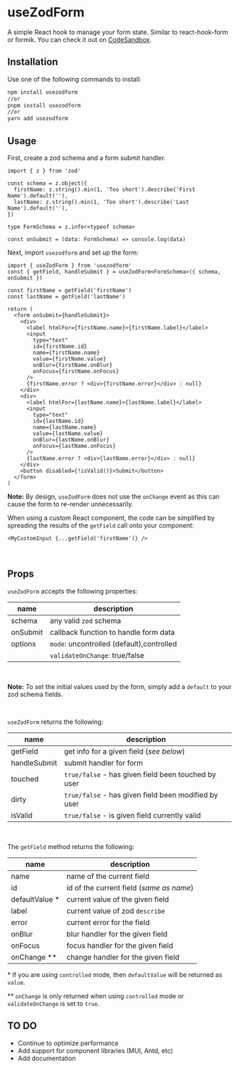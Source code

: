 # useZodForm

A simple React hook to manage your form state. Similar to react-hook-form or formik.
You can check it out on [CodeSandbox](https://codesandbox.io/s/testing-usezodform-hook-8ky97s?file=/src/App.tsx).

## Installation

Use one of the following commands to install:

```bash
npm install usezodform
//or
pnpm install usezodform
//or
yarn add usezodform
```

## Usage

First, create a zod schema and a form submit handler.

```tsx
import { z } from 'zod'

const schema = z.object({
  firstName: z.string().min(1, 'Too short').describe('First Name').default(''),
  lastName: z.string().min(1, 'Too short').describe('Last Name').default(''),
})

type FormSchema = z.infer<typeof schema>

const onSubmit = (data: FormSchema) => console.log(data)
```

Next, import `usezodform` and set up the form:

```tsx
import { useZodForm } from 'usezodform'
const { getField, handleSubmit } = useZodForm<FormSchema>({ schema, onSubmit })

const firstName = getField('firstName')
const lastName = getField('lastName')

return (
  <form onSubmit={handleSubmit}>
    <div>
      <label htmlFor={firstName.name}>{firstName.label}</label>
      <input
        type="text"
        id={firstName.id}
        name={firstName.name}
        value={firstName.value}
        onBlur={firstName.onBlur}
        onFocus={firstName.onFocus}
      />
      {firstName.error ? <div>{firstName.error}</div> : null}
    </div>
    <div>
      <label htmlFor={lastName.name}>{lastName.label}</label>
      <input
        type="text"
        id={lastName.id}
        name={lastName.name}
        value={lastName.value}
        onBlur={lastName.onBlur}
        onFocus={lastName.onFocus}
      />
      {lastName.error ? <div>{lastName.error}</div> : null}
    </div>
    <button disabled={!isValid()}>Submit</button>
  </form>
)
```

**Note:** By design, `useZodForm` does not use the `onChange` event as this can cause the form to re-render unnecessarily.

When using a custom React component, the code can be simplified by spreading the results of the `getField` call onto your component:

```tsx
<MyCustomInput {...getField('firstName')} />
```

<br/>

## Props

`useZodForm` accepts the following properties:

| name     | description                               |
| -------- | ----------------------------------------- |
| schema   | any valid `zod` schema                    |
| onSubmit | callback function to handle form data     |
| options  | `mode`: uncontrolled (default),controlled |
|          | `validateOnChange`: true/false            |

<br/>

**Note:** To set the initial values used by the form, simply add a `default` to your zod schema fields.

<br/>

`useZodForm` returns the following:

| name         | description                                          |
| ------------ | ---------------------------------------------------- |
| getField     | get info for a given field (_see below_)             |
| handleSubmit | submit handler for form                              |
| touched      | `true/false` - has given field been touched by user  |
| dirty        | `true/false` - has given field been modified by user |
| isValid      | `true/false` - is given field currently valid        |

<br/>

The `getField` method returns the following:

| name            | description                              |
| --------------- | ---------------------------------------- |
| name            | name of the current field                |
| id              | id of the current field (_same as name_) |
| defaultValue \* | current value of the given field         |
| label           | current value of zod `describe`          |
| error           | current error for the field              |
| onBlur          | blur handler for the given field         |
| onFocus         | focus handler for the given field        |
| onChange \*\*   | change handler for the given field       |

\* If you are using `controlled` mode, then `defaultValue` will be returned as `value`.

\*\* `onChange` is only returned when using `controlled` mode or `validateOnChange` is set to `true`.

## TO DO

- Continue to optimize performance
- Add support for component libraries (MUI, Antd, etc)
- Add documentation
